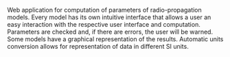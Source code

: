 Web application for computation of parameters of radio-propagation models. 
Every model has its own intuitive interface that allows a user an easy interaction with the respective user interface and computation. Parameters are checked and, if there are errors, the user will be warned. 
Some models have a graphical representation of the results. 
Automatic units conversion allows for representation of data in different SI units.
